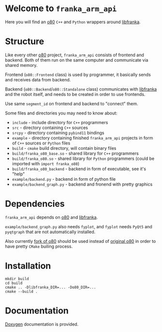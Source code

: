 ﻿# Welcome to `franka_arm_api`
Here you will find an [o80](https://github.com/intelligent-soft-robots/o80) `C++` and `Python` wrappers around [libfranka](https://github.com/frankaemika/libfranka).

# Structure
Like every other [o80](https://github.com/intelligent-soft-robots/o80) project, `franka_arm_api` consists of frontend and backend. Both of them run on the same computer and communicate via shared memory.

Frontend (`o80::Frontend` class) is used by programmer, it basically sends and receives data from backend.

Backend (`o80::Backend`/`o80::Standalone` class) communicates with [libfranka](https://github.com/frankaemika/libfranka) and the robot itself, and needs to be created in order to use frontends.

Use same `segment_id` on frontend and backend to "connect" them.

Some files and directories you may need to know about:
 - `include` - include directory for `C++` programmers
 - `src` - directory containing `C++` sources
 - `srcpy` - directory containing `pybind11` bindings
 - `example` - directory containing finished `franka_arm_api` projects in form of `C++` sources or `Python` files
 - `build` - `cmake` build directory, will contain binary files
 - `build/franka_o80_base.so` - shared library for `C++` programmers
 - `build/franka_o80.so` - shared library for `Python` programmers (could be imported with `import franka_o80`)
 - `build/franka_o80_backend` - backend in form of executable, see it's "help"
 - `example/backend.py` - backend in form of python file
 - `example/backend_graph.py` - backend and fronend with pretty graphics

# Dependencies
`franka_arm_api` depends on [o80](https://github.com/intelligent-soft-robots/o80) and [libfranka](https://github.com/frankaemika/libfranka).

`example/backend_graph.py` also needs `fyplot`, and `fyplot` needs `PyQt5` and `pyqtgraph` that are not automatically installed.

Also currently [fork of o80](https://github.com/Meta-chan/o80) should be used instead of [original o80](https://github.com/intelligent-soft-robots/o80) in order to have pretty `CMake` builing process.

# Installation
```
mkdir build
cd build
cmake .. -Dlibfranka_DIR=... -Do80_DIR=...
cmake --build .

```

# Documentation
[Doxygen](https://www.doxygen.nl) documentation is provided.
